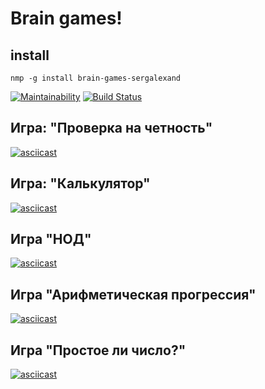 # Brain games!

## install

```
nmp -g install brain-games-sergalexand
```

[![Maintainability](https://api.codeclimate.com/v1/badges/3aca37852762fd34b0fe/maintainability)](https://codeclimate.com/github/SergAlexAnd/project-lvl1-s376/maintainability)
 [![Build Status](https://travis-ci.org/SergAlexAnd/Hexlet-project-lvl1-Brain-games.svg?branch=master)](https://travis-ci.org/SergAlexAnd/project-lvl1-s376)

## Игра: "Проверка на четность"

[![asciicast](https://asciinema.org/a/7FFjLCa74IYe0gQk5Dqr8QsAQ.png)](https://asciinema.org/a/7FFjLCa74IYe0gQk5Dqr8QsAQ)

## Игра: "Калькулятор"

[![asciicast](https://asciinema.org/a/vpXJhfwZdUnL697KsYOYNjPfL.png)](https://asciinema.org/a/vpXJhfwZdUnL697KsYOYNjPfL)

## Игра "НОД"

[![asciicast](https://asciinema.org/a/z2aY4kRaoXmFVnh7s4yual9Jj.png)](https://asciinema.org/a/z2aY4kRaoXmFVnh7s4yual9Jj)

## Игра "Арифметическая прогрессия"

[![asciicast](https://asciinema.org/a/nDVVQR1lYdZfUi0izfKgvhNlL.png)](https://asciinema.org/a/nDVVQR1lYdZfUi0izfKgvhNlL)

## Игра "Простое ли число?"

[![asciicast](https://asciinema.org/a/EY6zXUGCMLI8y4FmbIKO3ou9N.png)](https://asciinema.org/a/EY6zXUGCMLI8y4FmbIKO3ou9N)
